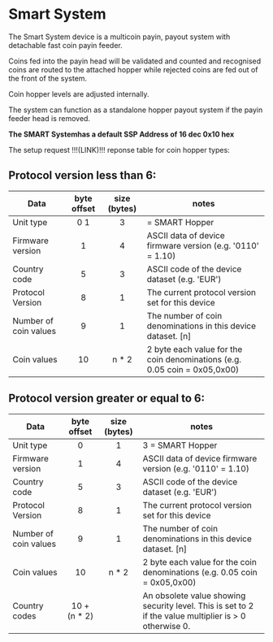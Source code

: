 # Smart System

The Smart System device is a multi­coin pay­in, pay­out system with detachable fast coin pay­in feeder.

Coins fed into the pay­in head will be validated and counted and recognised coins are routed to the attached
hopper while rejected coins are fed out of the front of the system.

Coin hopper levels are adjusted internally.

The system can function as a stand­alone hopper payout system if the pay­in feeder head is removed.

**The SMART Systemhas a default SSP Address of 16 dec 0x10 hex**

The setup request !!!(LINK)!!! reponse table for coin hopper types:

## Protocol version less than 6:

|Data|byte offset|size (bytes)|notes|
|---|:---:|:---:|---|
| Unit type | 0 1 | 3 | = SMART Hopper |
| Firmware version | 1 | 4 | ASCII data of device firmware version (e.g. '0110' = 1.10) |
| Country code | 5 | 3 | ASCII code of the device dataset (e.g. 'EUR') |
| Protocol Version | 8 | 1 | The current protocol version set for this device |
| Number of coin values | 9 | 1 | The number of coin denominations in this device dataset. [n] |
| Coin values | 10 | n * 2 | 2  byte each value for the coin denominations (e.g. 0.05 coin = 0x05,0x00) |

## Protocol version greater or equal to 6:

|Data|byte offset|size (bytes)|notes|
|---|:---:|:---:|---|
| Unit type | 0 | 1 | 3  = SMART Hopper |
| Firmware version | 1 | 4 | ASCII data of device firmware version (e.g. '0110' = 1.10) |
| Country code | 5 | 3 | ASCII code of the device dataset (e.g. 'EUR') |
| Protocol Version | 8 | 1 | The current protocol version set for this device |
| Number of coin values | 9 | 1 | The number of coin denominations in this device dataset. [n] |
| Coin values | 10 | n * 2  | 2 byte each value for the coin denominations (e.g. 0.05 coin = 0x05,0x00) |
| Country codes | 10 + (n * 2) | | An obsolete value showing security level. This is set to 2 if the value multiplier is > 0 otherwise 0.
